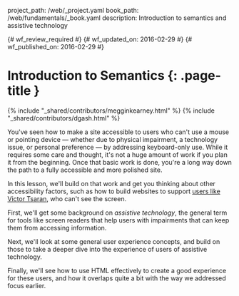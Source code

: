 project_path: /web/_project.yaml
book_path: /web/fundamentals/_book.yaml
description: Introduction to semantics and assistive technology

{# wf_review_required #}
{# wf_updated_on: 2016-02-29 #}
{# wf_published_on: 2016-02-29 #}

# Introduction to Semantics {: .page-title }

{% include "_shared/contributors/megginkearney.html" %}
{% include "_shared/contributors/dgash.html" %}



You've seen how to make a site accessible to users who can't use a mouse or pointing device &mdash; whether due to physical impairment, a technology issue, or personal preference &mdash; by addressing keyboard-only use. While it requires some care and thought, it's not a huge amount of work if you plan it from the beginning. Once that basic work is done, you're a long way down the path to a fully accessible and more polished site. 

In this lesson, we'll build on that work and get you thinking about other accessibility factors, such as how to build websites to support [users like Victor Tsaran](/web/fundamentals/accessibility/00-intro/intro-three), who can't see the screen.

First, we'll get some background on *assistive technology*, the general term for tools like screen readers that help  users with impairments that can keep them from accessing information. 

Next, we'll look at some general user experience concepts, and build on those to take a deeper dive into the experience of users of assistive technology. 

Finally, we'll see how to use HTML effectively to create a good experience for these users, and how it overlaps quite a bit with the way we addressed focus earlier.
